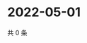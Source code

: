 # 2022-05-01

共 0 条

<!-- BEGIN WEIBO -->
<!-- 最后更新时间 Sun May 01 2022 09:47:48 GMT+0800 (China Standard Time) -->

<!-- END WEIBO -->
